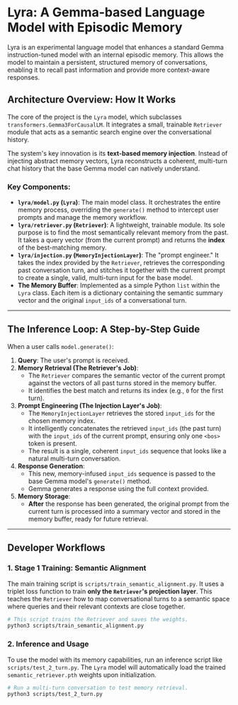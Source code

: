 # Lyra: A Gemma-based Language Model with Episodic Memory

Lyra is an experimental language model that enhances a standard Gemma instruction-tuned model with an internal episodic memory. This allows the model to maintain a persistent, structured memory of conversations, enabling it to recall past information and provide more context-aware responses.

## Architecture Overview: How It Works

The core of the project is the `Lyra` model, which subclasses `transformers.Gemma3ForCausalLM`. It integrates a small, trainable `Retriever` module that acts as a semantic search engine over the conversational history.

The system's key innovation is its **text-based memory injection**. Instead of injecting abstract memory vectors, Lyra reconstructs a coherent, multi-turn chat history that the base Gemma model can natively understand.

### Key Components:

-   **`lyra/model.py` (`Lyra`)**: The main model class. It orchestrates the entire memory process, overriding the `generate()` method to intercept user prompts and manage the memory workflow.
-   **`lyra/retriever.py` (`Retriever`)**: A lightweight, trainable module. Its sole purpose is to find the most semantically relevant memory from the past. It takes a query vector (from the current prompt) and returns the **index** of the best-matching memory.
-   **`lyra/injection.py` (`MemoryInjectionLayer`)**: The "prompt engineer." It takes the index provided by the `Retriever`, retrieves the corresponding past conversation turn, and stitches it together with the current prompt to create a single, valid, multi-turn input for the base model.
-   **The Memory Buffer**: Implemented as a simple Python `list` within the `Lyra` class. Each item is a dictionary containing the semantic summary vector and the original `input_ids` of a conversational turn.

---

## The Inference Loop: A Step-by-Step Guide

When a user calls `model.generate()`:

1.  **Query**: The user's prompt is received.
2.  **Memory Retrieval (The Retriever's Job)**:
    *   The `Retriever` compares the semantic vector of the current prompt against the vectors of all past turns stored in the memory buffer.
    *   It identifies the best match and returns its index (e.g., `0` for the first turn).
3.  **Prompt Engineering (The Injection Layer's Job)**:
    *   The `MemoryInjectionLayer` retrieves the stored `input_ids` for the chosen memory index.
    *   It intelligently concatenates the retrieved `input_ids` (the past turn) with the `input_ids` of the current prompt, ensuring only one `<bos>` token is present.
    *   The result is a single, coherent `input_ids` sequence that looks like a natural multi-turn conversation.
4.  **Response Generation**:
    *   This new, memory-infused `input_ids` sequence is passed to the base Gemma model's `generate()` method.
    *   Gemma generates a response using the full context provided.
5.  **Memory Storage**:
    *   **After** the response has been generated, the original prompt from the current turn is processed into a summary vector and stored in the memory buffer, ready for future retrieval.

---

## Developer Workflows

### 1. Stage 1 Training: Semantic Alignment

The main training script is `scripts/train_semantic_alignment.py`. It uses a triplet loss function to train **only the `Retriever`'s projection layer**. This teaches the `Retriever` how to map conversational turns to a semantic space where queries and their relevant contexts are close together.

```bash
# This script trains the Retriever and saves the weights.
python3 scripts/train_semantic_alignment.py
```

### 2. Inference and Usage

To use the model with its memory capabilities, run an inference script like `scripts/test_2_turn.py`. The `Lyra` model will automatically load the trained `semantic_retriever.pth` weights upon initialization.

```bash
# Run a multi-turn conversation to test memory retrieval.
python3 scripts/test_2_turn.py
```

